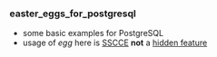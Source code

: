 ### easter_eggs_for_postgresql

- some basic examples for PostgreSQL
- usage of *egg* here is [SSCCE](http://sscce.org/) **not** a [hidden feature](https://en.wikipedia.org/wiki/Easter_egg_(media))
